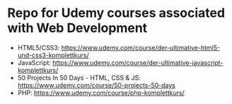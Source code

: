 # Repo for Udemy courses associated with Web Development

- HTML5/CSS3: https://www.udemy.com/course/der-ultimative-html5-und-css3-komplettkurs/
- JavaScript: https://www.udemy.com/course/der-ultimative-javascript-komplettkurs/
- 50 Projects In 50 Days - HTML, CSS & JS: https://www.udemy.com/course/50-projects-50-days
- PHP: https://www.udemy.com/course/php-komplettkurs/
